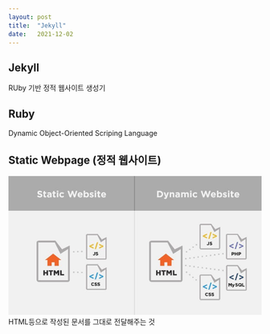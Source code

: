 ```yaml
---
layout: post
title:  "Jekyll"
date:   2021-12-02
---
```


## Jekyll
RUby 기반 정적 웹사이트 생성기

## Ruby
Dynamic Object-Oriented Scriping Language

## Static Webpage (정적 웹사이트)
<img src="/assets/img/static dynamic website.jpg">
HTML등으로 작성된 문서를 그대로 전달해주는 것



